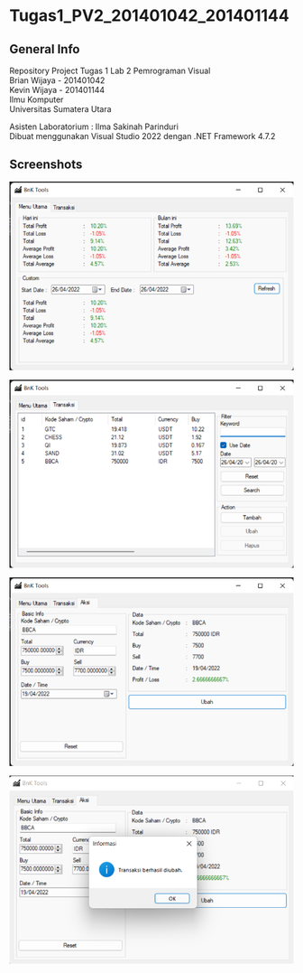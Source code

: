 # Tugas1_PV2_201401042_201401144

## General Info
Repository Project Tugas 1 Lab 2 Pemrograman Visual  
Brian Wijaya - 201401042  
Kevin Wijaya - 201401144  
Ilmu Komputer  
Universitas Sumatera Utara  

Asisten Laboratorium : Ilma Sakinah Parinduri  
Dibuat menggunakan Visual Studio 2022 dengan .NET Framework 4.7.2

## Screenshots
![alt_text](https://github.com/briannzw/Tugas1_PV2_201401042_201401144/blob/master/Screenshots/Screenshot_1.png "Screenshot Menu Utama")

![alt_text](https://github.com/briannzw/Tugas1_PV2_201401042_201401144/blob/master/Screenshots/Screenshot_2.png "Screenshot Tab Transaksi")

![alt_text](https://github.com/briannzw/Tugas1_PV2_201401042_201401144/blob/master/Screenshots/Screenshot_3.png "Screenshot Tab Aksi")

![alt_text](https://github.com/briannzw/Tugas1_PV2_201401042_201401144/blob/master/Screenshots/Screenshot_4.png "Screenshot Pesan")
